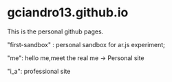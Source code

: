 # gciandro13.github.io

This is the personal github pages. 

"first-sandbox" : personal sandbox for ar.js experiment;

"me": hello me,meet the real me -> Personal site

"i_a": professional site

